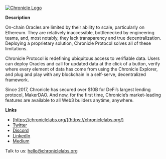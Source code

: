 
[![Chronicle Logo](https://cdn.chroniclelabs.io/assets/logo-title.svg "chronicle")](https://chroniclelabs.org)

**Description**

On-chain Oracles are limited by their ability to scale, particularly on Ethereum. They are relatively inaccessible, bottlenecked by engineering teams, and, most notably, they lack transparency and true decentralization. Deploying a proprietary solution, Chronicle Protocol solves all of these limitations. 

Chronicle Protocol is redefining ubiquitous access to verifiable data. Users can deploy Oracles and call for updated data at the click of a button, verify where every element of data has come from using the Chronicle Explorer, and plug and play with any blockchain in a self-serve, decentralized framework. 

Since 2017, Chronicle has secured over $10B for DeFi’s largest lending protocol, MakerDAO. And now, for the first time, Chronicle’s market-leading features are available to all Web3 builders anytime, anywhere.


**********Links**********

- [https://chroniclelabs.org/](https://chroniclelabs.org/)
- [Twitter](https://twitter.com/ChronicleLabs)
- [Discord](https://discord.com/invite/CjgvJ9EspJ)
- [LinkedIn](https://www.linkedin.com/company/chronicle-labs/)
- [Medium](https://medium.com/@ChronicleProtocol)

Talk to us: hello@chroniclelabs.org